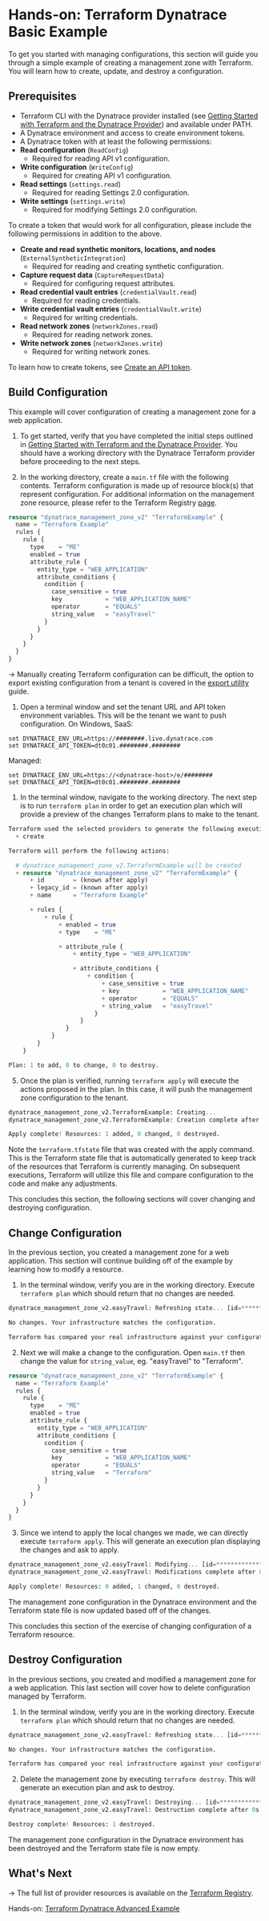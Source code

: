 # Hands-on: Terraform Dynatrace Basic Example

To get you started with managing configurations, this section will guide you through a simple example of creating a management zone with Terraform. You will learn how to create, update, and destroy a configuration.

## Prerequisites
* Terraform CLI with the Dynatrace provider installed (see [Getting Started with Terraform and the Dynatrace Provider](LINK)) and available under PATH.
* A Dynatrace environment and access to create environment tokens.
* A Dynatrace token with at least the following permissions:
 * **Read configuration** (`ReadConfig`)
     * Required for reading API v1 configuration.
 * **Write configuration** (`WriteConfig`)
     * Required for creating API v1 configuration.
 * **Read settings** (`settings.read`)
     * Required for reading Settings 2.0 configuration.
 * **Write settings** (`settings.write`)
     * Required for modifying Settings 2.0 configuration.


To create a token that would work for all configuration, please include the following permissions in addition to the above.
 * **Create and read synthetic monitors, locations, and nodes** (`ExternalSyntheticIntegration`)
     * Required for reading and creating synthetic configuration.
 * **Capture request data** (`CaptureRequestData`)
     * Required for configuring request attributes.
 * **Read credential vault entries** (`credentialVault.read`)
     * Required for reading credentials.
 * **Write credential vault entries** (`credentialVault.write`)
     * Required for writing credentials.
 * **Read network zones** (`networkZones.read`)
     * Required for reading network zones.
 * **Write network zones** (`networkZones.write`)
     * Required for writing network zones.

To learn how to create tokens, see [Create an API token](https://www.dynatrace.com/support/help/manage/access-control/access-tokens#create-api-token).

## Build Configuration
This example will cover configuration of creating a management zone for a web application.

1. To get started, verify that you have completed the initial steps outlined in [Getting Started with Terraform and the Dynatrace Provider](LINK). You should have a working directory with the Dynatrace Terraform provider before proceeding to the next steps.

2. In the working directory, create a `main.tf` file with the following contents. Terraform configuration is made up of resource block(s) that represent configuration. For additional information on the management zone resource, please refer to the Terraform Registry [page](https://registry.terraform.io/providers/dynatrace-oss/dynatrace/latest/docs/resources/management_zone_v2).
```terraform
resource "dynatrace_management_zone_v2" "TerraformExample" {
  name = "Terraform Example"
  rules {
    rule {
      type    = "ME"
      enabled = true
      attribute_rule {
        entity_type = "WEB_APPLICATION"
        attribute_conditions {
          condition {
            case_sensitive = true
            key            = "WEB_APPLICATION_NAME"
            operator       = "EQUALS"
            string_value   = "easyTravel"
          }
        }
      }
    }
  }
}
```
-> Manually creating Terraform configuration can be difficult, the option to export existing configuration from a tenant is covered in the [export utility](LINK) guide.

1. Open a terminal window and set the tenant URL and API token environment variables. This will be the tenant we want to push configuration. On Windows, SaaS:
```
set DYNATRACE_ENV_URL=https://########.live.dynatrace.com
set DYNATRACE_API_TOKEN=dt0c01.########.########
```
Managed:
```
set DYNATRACE_ENV_URL=https://<dynatrace-host>/e/########
set DYNATRACE_API_TOKEN=dt0c01.########.########
```

1. In the terminal window, navigate to the working directory. The next step is to run `terraform plan` in order to get an execution plan which will provide a preview of the changes Terraform plans to make to the tenant.
```terraform
Terraform used the selected providers to generate the following execution plan. Resource actions are indicated with the following symbols:
  + create

Terraform will perform the following actions:

  # dynatrace_management_zone_v2.TerraformExample will be created
  + resource "dynatrace_management_zone_v2" "TerraformExample" {
      + id        = (known after apply)
      + legacy_id = (known after apply)
      + name      = "Terraform Example"

      + rules {
          + rule {
              + enabled = true
              + type    = "ME"

              + attribute_rule {
                  + entity_type = "WEB_APPLICATION"

                  + attribute_conditions {
                      + condition {
                          + case_sensitive = true
                          + key            = "WEB_APPLICATION_NAME"
                          + operator       = "EQUALS"
                          + string_value   = "easyTravel"
                        }
                    }
                }
            }
        }
    }

Plan: 1 to add, 0 to change, 0 to destroy.
```

5. Once the plan is verified, running `terraform apply` will execute the actions proposed in the plan. In this case, it will push the management zone configuration to the tenant.
```terraform
dynatrace_management_zone_v2.TerraformExample: Creating...
dynatrace_management_zone_v2.TerraformExample: Creation complete after 1s [id=*************)]

Apply complete! Resources: 1 added, 0 changed, 0 destroyed.
```

Note the `terraform.tfstate` file that was created with the apply command. This is the Terraform state file that is automatically generated to keep track of the resources that Terraform is currently managing. On subsequent executions, Terraform will utilize this file and compare configuration to the code and make any adjustments.

This concludes this section, the following sections will cover changing and destroying configuration. 

## Change Configuration
In the previous section, you created a management zone for a web application. This section will continue building off of the example by learning how to modify a resource.

1. In the terminal window, verify you are in the working directory. Execute `terraform plan` which should return that no changes are needed.
```terraform
dynatrace_management_zone_v2.easyTravel: Refreshing state... [id=*************]

No changes. Your infrastructure matches the configuration.

Terraform has compared your real infrastructure against your configuration and found no differences, so no changes are needed.
```

2. Next we will make a change to the configuration. Open `main.tf` then change the value for `string_value`, eg. "easyTravel" to "Terraform".
```terraform
resource "dynatrace_management_zone_v2" "TerraformExample" {
  name = "Terraform Example"
  rules {
    rule {
      type    = "ME"
      enabled = true
      attribute_rule {
        entity_type = "WEB_APPLICATION"
        attribute_conditions {
          condition {
            case_sensitive = true
            key            = "WEB_APPLICATION_NAME"
            operator       = "EQUALS"
            string_value   = "Terraform"
          }
        }
      }
    }
  }
}
```

3. Since we intend to apply the local changes we made, we can directly execute `terraform apply`. This will generate an execution plan displaying the changes and ask to apply.
```terraform
dynatrace_management_zone_v2.easyTravel: Modifying... [id=*************]
dynatrace_management_zone_v2.easyTravel: Modifications complete after 0s [id=*************]

Apply complete! Resources: 0 added, 1 changed, 0 destroyed.
```

The management zone configuration in the Dynatrace environment and the Terraform state file is now updated based off of the changes. 

This concludes this section of the exercise of changing configuration of a Terraform resource.

## Destroy Configuration
In the previous sections, you created and modified a management zone for a web application. This last section will cover how to delete configuration managed by Terraform.

1. In the terminal window, verify you are in the working directory. Execute `terraform plan` which should return that no changes are needed.
```terraform
dynatrace_management_zone_v2.easyTravel: Refreshing state... [id=*************]

No changes. Your infrastructure matches the configuration.

Terraform has compared your real infrastructure against your configuration and found no differences, so no changes are needed.
```

2. Delete the management zone by executing `terraform destroy`. This will generate an execution plan and ask to destroy.

```terraform
dynatrace_management_zone_v2.easyTravel: Destroying... [id=*************]
dynatrace_management_zone_v2.easyTravel: Destruction complete after 0s

Destroy complete! Resources: 1 destroyed.
```

The management zone configuration in the Dynatrace environment has been destroyed and the Terraform state file is now empty.

## What's Next
-> The full list of provider resources is available on the [Terraform Registry](https://registry.terraform.io/providers/dynatrace-oss/dynatrace/latest/docs).

Hands-on: [Terraform Dynatrace Advanced Example](LINK)
